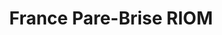 ---
title: "France Pare-Brise RIOM"
url: /riom/france-pare-brise-riom/
shop: réparation de voitures
---